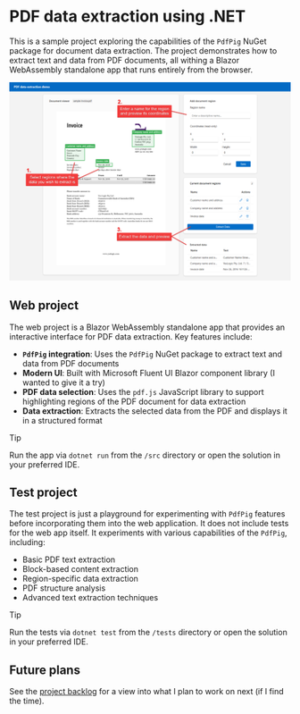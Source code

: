 # PDF data extraction using .NET

This is a sample project exploring the capabilities of the `PdfPig` NuGet package for document data extraction. The project demonstrates how to extract text and data from PDF documents, all withing a Blazor WebAssembly standalone app that runs entirely from the browser.

![Demo of the app running](assets/demo.png)

## Web project

The web project is a Blazor WebAssembly standalone app that provides an interactive interface for PDF data extraction. Key features include:

- **`PdfPig` integration**: Uses the `PdfPig` NuGet package to extract text and data from PDF documents
- **Modern UI**: Built with Microsoft Fluent UI Blazor component library (I wanted to give it a try)
- **PDF data selection**: Uses the `pdf.js` JavaScript library to support highlighting regions of the PDF document for data extraction
- **Data extraction**: Extracts the selected data from the PDF and displays it in a structured format

> [!TIP]
> Run the app via `dotnet run` from the `/src` directory or open the solution in your preferred IDE.

## Test project

The test project is just a playground for experimenting with `PdfPig` features before incorporating them into the web application. It does not include tests for the web app itself. It experiments with various capabilities of the `PdfPig`, including:

- Basic PDF text extraction
- Block-based content extraction
- Region-specific data extraction
- PDF structure analysis
- Advanced text extraction techniques

> [!TIP]
> Run the tests via `dotnet test` from the `/tests` directory or open the solution in your preferred IDE.

## Future plans

See the [project backlog](https://github.com/users/ryanspain/projects/5/views/2) for a view into what I plan to work on next (if I find the time).
